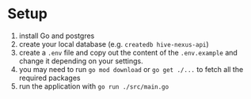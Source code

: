 # Setup

1. install Go and postgres
2. create your local database (e.g. `createdb hive-nexus-api`)
3. create a `.env` file and copy out the content of the `.env.example` and change it depending on your settings.
4. you may need to run `go mod download` or `go get ./...` to fetch all the required packages
5. run the application with `go run ./src/main.go`
